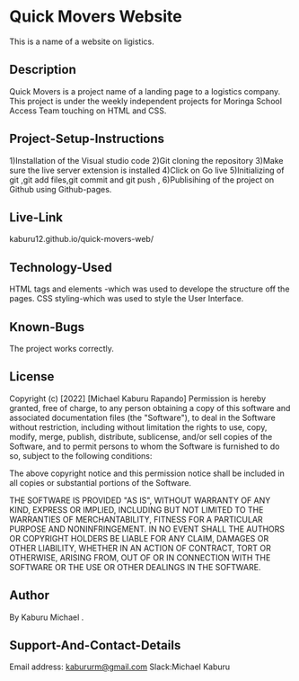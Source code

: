 # Quick Movers Website

This is a name of a website on ligistics.

## Description

Quick Movers is a project name of a landing page to a logistics company. This project is under the weekly independent projects for Moringa School Access Team touching on HTML and CSS.

## Project-Setup-Instructions

1)Installation of the Visual studio code 
2)Git cloning the repository 
3)Make sure the live server extension is installed
4)Click on Go live 
5)Initializing of git ,git add files,git commit and git push ,
6)Publisihing of the project on Github using Github-pages.

## Live-Link
kaburu12.github.io/quick-movers-web/

## Technology-Used

HTML tags and elements -which was used to develope the structure off the pages. 
CSS styling-which was used to style the User Interface.

## Known-Bugs
The project works correctly.

## License
Copyright (c) [2022] [Michael Kaburu Rapando] Permission is hereby granted, free of charge, to any person obtaining a copy of this software and associated documentation files (the "Software"), to deal in the Software without restriction, including without limitation the rights to use, copy, modify, merge, publish, distribute, sublicense, and/or sell copies of the Software, and to permit persons to whom the Software is furnished to do so, subject to the following conditions:

The above copyright notice and this permission notice shall be included in all copies or substantial portions of the Software.

THE SOFTWARE IS PROVIDED "AS IS", WITHOUT WARRANTY OF ANY KIND, EXPRESS OR IMPLIED, INCLUDING BUT NOT LIMITED TO THE WARRANTIES OF MERCHANTABILITY, FITNESS FOR A PARTICULAR PURPOSE AND NONINFRINGEMENT. IN NO EVENT SHALL THE AUTHORS OR COPYRIGHT HOLDERS BE LIABLE FOR ANY CLAIM, DAMAGES OR OTHER LIABILITY, WHETHER IN AN ACTION OF CONTRACT, TORT OR OTHERWISE, ARISING FROM, OUT OF OR IN CONNECTION WITH THE SOFTWARE OR THE USE OR OTHER DEALINGS IN THE SOFTWARE.

## Author
By Kaburu Michael .

## Support-And-Contact-Details

Email address: kabururm@gmail.com 
Slack:Michael Kaburu